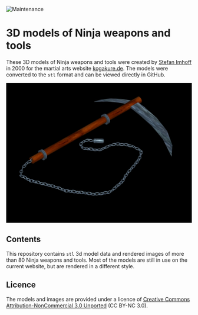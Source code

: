 ![Maintenance](https://img.shields.io/maintenance/yes/2019.svg)

# 3D models of Ninja weapons and tools

These 3D models of Ninja weapons and tools were created by [Stefan Imhoff](https://stefanimhoff.de) in 2000 for the martial arts website [kogakure.de](https://kogakure.de). The models were converted to the `stl` format and can be viewed directly in GitHub.

![Rendered image of an Ōgama](img/ogama.jpg)

## Contents

This repository contains `stl` 3d model data and rendered images of more than 80 Ninja weapons and tools. Most of the models are still in use on the current website, but are rendered in a different style.

## Licence

The models and images are provided under a licence of [Creative Commons Attribution-NonCommercial 3.0 Unported](http://creativecommons.org/licenses/by-nc/3.0/) (CC BY-NC 3.0).
